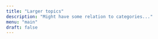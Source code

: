 ```yaml
---
title: "Larger topics"
description: "Might have some relation to categories..."
menu: "main"
draft: false
---
```

